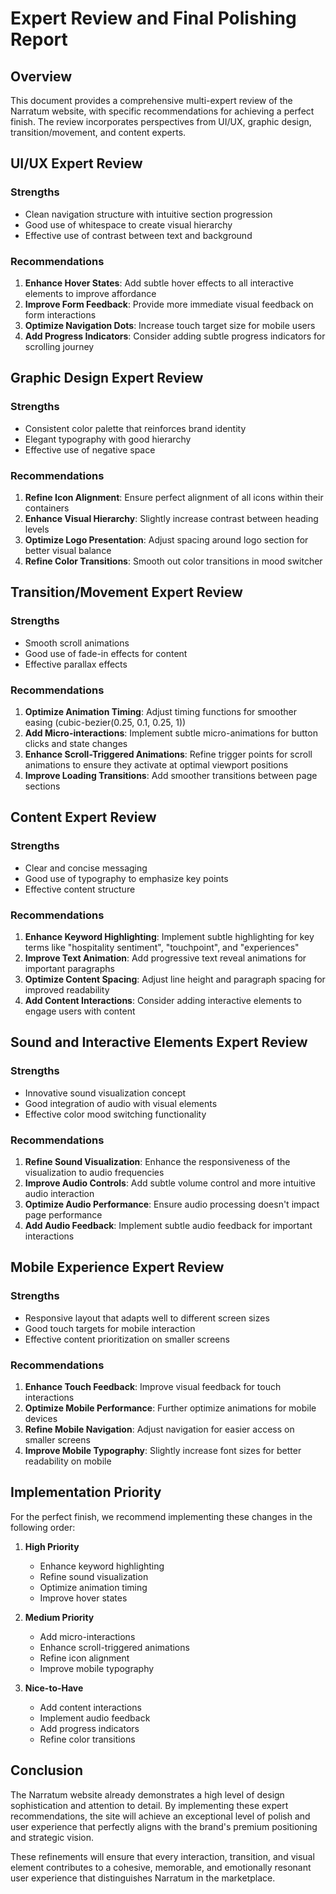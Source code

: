 # Expert Review and Final Polishing Report

## Overview
This document provides a comprehensive multi-expert review of the Narratum website, with specific recommendations for achieving a perfect finish. The review incorporates perspectives from UI/UX, graphic design, transition/movement, and content experts.

## UI/UX Expert Review

### Strengths
- Clean navigation structure with intuitive section progression
- Good use of whitespace to create visual hierarchy
- Effective use of contrast between text and background

### Recommendations
1. **Enhance Hover States**: Add subtle hover effects to all interactive elements to improve affordance
2. **Improve Form Feedback**: Provide more immediate visual feedback on form interactions
3. **Optimize Navigation Dots**: Increase touch target size for mobile users
4. **Add Progress Indicators**: Consider adding subtle progress indicators for scrolling journey

## Graphic Design Expert Review

### Strengths
- Consistent color palette that reinforces brand identity
- Elegant typography with good hierarchy
- Effective use of negative space

### Recommendations
1. **Refine Icon Alignment**: Ensure perfect alignment of all icons within their containers
2. **Enhance Visual Hierarchy**: Slightly increase contrast between heading levels
3. **Optimize Logo Presentation**: Adjust spacing around logo section for better visual balance
4. **Refine Color Transitions**: Smooth out color transitions in mood switcher

## Transition/Movement Expert Review

### Strengths
- Smooth scroll animations
- Good use of fade-in effects for content
- Effective parallax effects

### Recommendations
1. **Optimize Animation Timing**: Adjust timing functions for smoother easing (cubic-bezier(0.25, 0.1, 0.25, 1))
2. **Add Micro-interactions**: Implement subtle micro-animations for button clicks and state changes
3. **Enhance Scroll-Triggered Animations**: Refine trigger points for scroll animations to ensure they activate at optimal viewport positions
4. **Improve Loading Transitions**: Add smoother transitions between page sections

## Content Expert Review

### Strengths
- Clear and concise messaging
- Good use of typography to emphasize key points
- Effective content structure

### Recommendations
1. **Enhance Keyword Highlighting**: Implement subtle highlighting for key terms like "hospitality sentiment", "touchpoint", and "experiences"
2. **Improve Text Animation**: Add progressive text reveal animations for important paragraphs
3. **Optimize Content Spacing**: Adjust line height and paragraph spacing for improved readability
4. **Add Content Interactions**: Consider adding interactive elements to engage users with content

## Sound and Interactive Elements Expert Review

### Strengths
- Innovative sound visualization concept
- Good integration of audio with visual elements
- Effective color mood switching functionality

### Recommendations
1. **Refine Sound Visualization**: Enhance the responsiveness of the visualization to audio frequencies
2. **Improve Audio Controls**: Add subtle volume control and more intuitive audio interaction
3. **Optimize Audio Performance**: Ensure audio processing doesn't impact page performance
4. **Add Audio Feedback**: Implement subtle audio feedback for important interactions

## Mobile Experience Expert Review

### Strengths
- Responsive layout that adapts well to different screen sizes
- Good touch targets for mobile interaction
- Effective content prioritization on smaller screens

### Recommendations
1. **Enhance Touch Feedback**: Improve visual feedback for touch interactions
2. **Optimize Mobile Performance**: Further optimize animations for mobile devices
3. **Refine Mobile Navigation**: Adjust navigation for easier access on smaller screens
4. **Improve Mobile Typography**: Slightly increase font sizes for better readability on mobile

## Implementation Priority

For the perfect finish, we recommend implementing these changes in the following order:

1. **High Priority**
   - Enhance keyword highlighting
   - Refine sound visualization
   - Optimize animation timing
   - Improve hover states

2. **Medium Priority**
   - Add micro-interactions
   - Enhance scroll-triggered animations
   - Refine icon alignment
   - Improve mobile typography

3. **Nice-to-Have**
   - Add content interactions
   - Implement audio feedback
   - Add progress indicators
   - Refine color transitions

## Conclusion

The Narratum website already demonstrates a high level of design sophistication and attention to detail. By implementing these expert recommendations, the site will achieve an exceptional level of polish and user experience that perfectly aligns with the brand's premium positioning and strategic vision.

These refinements will ensure that every interaction, transition, and visual element contributes to a cohesive, memorable, and emotionally resonant user experience that distinguishes Narratum in the marketplace.
